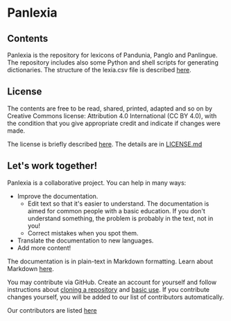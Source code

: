 # Panlexia

## Contents

Panlexia is the repository for lexicons of Pandunia, Panglo and Panlingue.
The repository includes also some Python and shell scripts for generating dictionaries.
The structure of the lexia.csv file is described [here](lexia.md).

## License

The contents are free to be read, shared, printed, adapted and so on by Creative Commons license: Attribution 4.0 International (CC BY 4.0),
with the condition that you give appropriate credit and indicate if changes were made.

The license is briefly described [here](https://creativecommons.org/licenses/by/4.0/deed.en).
The details are in [LICENSE.md](LICENSE.md)

## Let's work together!

Panlexia is a collaborative project. You can help in many ways:

- Improve the documentation.
   - Edit text so that it's easier to understand.
     The documentation is aimed for common people with a basic education.
 	 If you don't understand something, the problem is probably in the text, not in you!
   - Correct mistakes when you spot them.
- Translate the documentation to new languages.
- Add more content!

The documentation is in plain-text in Markdown formatting.
Learn about Markdown [here](https://guides.github.com/features/mastering-markdown/).

You may contribute via GitHub.
Create an account for yourself and follow instructions about [cloning a repository](https://guides.github.com/activities/forking/) and [basic use](https://guides.github.com/activities/hello-world/).
If you contribute changes yourself, you will be added to our list of contributors automatically.

Our contributors are listed [here](https://github.com/barumau/panlexia/graphs/contributors)
